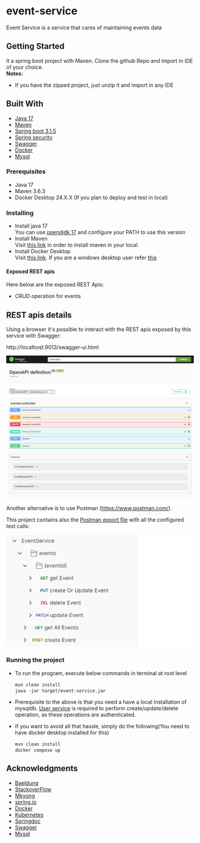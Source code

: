 # event-service
Event Service is a service that cares of maintaining events data

## Getting Started
It a spring boot project with Maven.
Clone the github Repo and import in IDE of your choice. \
**Notes:**
- If you have the zipped project, just unzip it and import in any IDE

## Built With
* [Java 17](https://openjdk.org/projects/jdk/17/)
* [Maven](https://maven.apache.org/)
* [Spring boot 3.1.5](https://spring.io/projects/spring-boot)
* [Spring security](https://spring.io/projects/spring-security)
* [Swagger](https://swagger.io/)
* [Docker](https://docs.docker.com/)
* [Mysql](https://www.mysql.com/)

### Prerequisites
- Java 17
- Maven 3.6.3
- Docker Desktop 24.X.X (If you plan to deploy and test in local)

### Installing
- Install java 17 \
  You can use [opendjdk 17](https://download.java.net/openjdk/jdk17/ri/openjdk-17+35_windows-x64_bin.zip) and configure your PATH to use this version
- Install Maven \
  Visit [this link](https://maven.apache.org/install.html) in order to install maven in your local.
- Install Docker Desktop \
  Visit [this link](https://docs.docker.com/desktop/install/mac-install/). If you are a windows desktop user refer [this](https://docs.docker.com/desktop/install/windows-install/)
  
#### Exposed REST apis
Here below are the exposed REST Apis:

* CRUD operation for events

## REST apis details
Using a browser it's possible to interact with the REST apis exposed by this service with Swagger:

http://localhost:9013/swagger-ui.html

![Swagger](https://github.com/nrpndr/event-service/blob/main/swagger-ui.png "Swagger interface")

Another alternative is to use Postman (https://www.postman.com/).

This project contains also the [Postman export file](https://github.com/nrpndr/event-service/blob/main/EventService.postman_collection.json) with all the configured test calls:

![Postman](https://github.com/nrpndr/event-service/blob/main/postman-ui.png "Postman Collection")

### Running the project
- To run the program, execute below commands in terminal at root level
	
    ```
    mvn clean install
    java -jar target/event-service.jar
    ```
- Prerequisite to the above is that you need a have a local installation of mysqldb. [User service](https://github.com/nrpndr/user-service) is required to perform create/update/delete operation, as these operations are authenticated.
- If you want to avoid all that hassle, simply do the following(You need to have docker desktop installed for this)
	
    ```
    mvn clean install
    docker compose up
    ```

## Acknowledgments
- [Baeldung](https://www.baeldung.com)
- [StackoverFlow](https://stackoverflow.com/)
- [Mkyong](https://mkyong.com/)
- [spring.io](https://spring.io/)
- [Docker](https://docs.docker.com/)
- [Kubernetes](https://kubernetes.io/)
- [Springdoc](https://springdoc.org/)
- [Swagger](https://swagger.io/)
- [Mysql](https://www.mysql.com/)